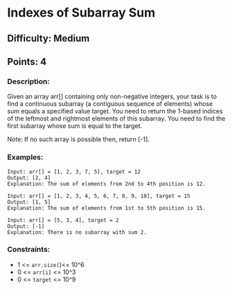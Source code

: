 # Indexes of Subarray Sum
## Difficulty: Medium
## Points: 4
### Description:
Given an array arr[] containing only non-negative integers, your task is to find a continuous subarray (a contiguous sequence of elements) whose sum equals a specified value target. You need to return the 1-based indices of the leftmost and rightmost elements of this subarray. You need to find the first subarray whose sum is equal to the target.

Note: If no such array is possible then, return [-1].

### Examples:
```
Input: arr[] = [1, 2, 3, 7, 5], target = 12
Output: [2, 4]
Explanation: The sum of elements from 2nd to 4th position is 12.
```
```
Input: arr[] = [1, 2, 3, 4, 5, 6, 7, 8, 9, 10], target = 15
Output: [1, 5]
Explanation: The sum of elements from 1st to 5th position is 15.
```
```
Input: arr[] = [5, 3, 4], target = 2
Output: [-1]
Explanation: There is no subarray with sum 2.
```

### Constraints:
- 1 <= `arr.size(`)<= 10^6
- 0 <= `arr[i]` <= 10^3
- 0 <= `target` <= 10^9

